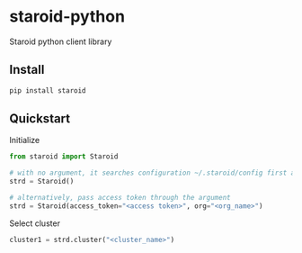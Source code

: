 # staroid-python
Staroid python client library

## Install

```bash
pip install staroid
```

## Quickstart


Initialize

```python
from staroid import Staroid

# with no argument, it searches configuration ~/.staroid/config first and then try in-cluster configuration
strd = Staroid()

# alternatively, pass access token through the argument
strd = Staroid(access_token="<access token>", org="<org_name>")
```

Select cluster

```python
cluster1 = strd.cluster("<cluster_name>")
```